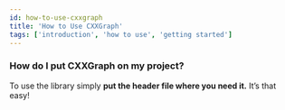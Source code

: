 ```yaml
---
id: how-to-use-cxxgraph
title: 'How to Use CXXGraph'
tags: ['introduction', 'how to use', 'getting started']
---
```

### How do I put CXXGraph on my project?
To use the library simply **put the header file where you need it.** It’s that easy!